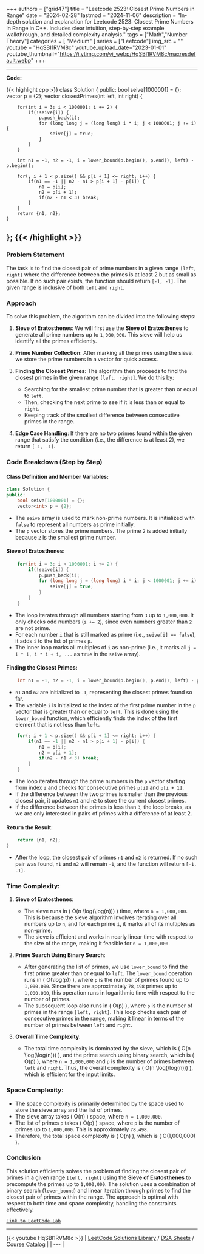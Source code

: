 
+++
authors = ["grid47"]
title = "Leetcode 2523: Closest Prime Numbers in Range"
date = "2024-02-28"
lastmod = "2024-11-06"
description = "In-depth solution and explanation for Leetcode 2523: Closest Prime Numbers in Range in C++. Includes clear intuition, step-by-step example walkthrough, and detailed complexity analysis."
tags = ["Math","Number Theory"]
categories = [
    "Medium"
]
series = ["Leetcode"]
img_src = ""
youtube = "HqSBI1RVM8c"
youtube_upload_date="2023-01-01"
youtube_thumbnail="https://i.ytimg.com/vi_webp/HqSBI1RVM8c/maxresdefault.webp"
+++



---
**Code:**

{{< highlight cpp >}}
class Solution {
public:
    bool seive[1000001] = {};
    vector<int> p = {2};
    vector<int> closestPrimes(int left, int right) {
        
        for(int i = 3; i < 1000001; i += 2) {
            if(!seive[i]) {
                p.push_back(i);
                for (long long j = (long long) i * i; j < 1000001; j += i) {
                    seive[j] = true;
                }
            }
        }
        
        int n1 = -1, n2 = -1, i = lower_bound(p.begin(), p.end(), left) - p.begin();
        
        for(; i + 1 < p.size() && p[i + 1] <= right; i++) {
            if(n1 == -1 || n2 - n1 > p[i + 1] - p[i]) {
                n1 = p[i];
                n2 = p[i + 1];
                if(n2 - n1 < 3) break;
            }
        }
        return {n1, n2};
    }
};
{{< /highlight >}}
---

### Problem Statement

The task is to find the closest pair of prime numbers in a given range `[left, right]` where the difference between the primes is at least 2 but as small as possible. If no such pair exists, the function should return `[-1, -1]`. The given range is inclusive of both `left` and `right`.

### Approach

To solve this problem, the algorithm can be divided into the following steps:

1. **Sieve of Eratosthenes**:
   We will first use the **Sieve of Eratosthenes** to generate all prime numbers up to `1,000,000`. This sieve will help us identify all the primes efficiently.

2. **Prime Number Collection**:
   After marking all the primes using the sieve, we store the prime numbers in a vector for quick access.

3. **Finding the Closest Primes**:
   The algorithm then proceeds to find the closest primes in the given range `[left, right]`. We do this by:
   - Searching for the smallest prime number that is greater than or equal to `left`.
   - Then, checking the next prime to see if it is less than or equal to `right`.
   - Keeping track of the smallest difference between consecutive primes in the range.

4. **Edge Case Handling**:
   If there are no two primes found within the given range that satisfy the condition (i.e., the difference is at least 2), we return `[-1, -1]`.

### Code Breakdown (Step by Step)

#### Class Definition and Member Variables:

```cpp
class Solution {
public:
    bool seive[1000001] = {};
    vector<int> p = {2};
```

- The `seive` array is used to mark non-prime numbers. It is initialized with `false` to represent all numbers as prime initially.
- The `p` vector stores the prime numbers. The prime `2` is added initially because `2` is the smallest prime number.

#### Sieve of Eratosthenes:

```cpp
    for(int i = 3; i < 1000001; i += 2) {
        if(!seive[i]) {
            p.push_back(i);
            for (long long j = (long long) i * i; j < 1000001; j += i) {
                seive[j] = true;
            }
        }
    }
```

- The loop iterates through all numbers starting from `3` up to `1,000,000`. It only checks odd numbers (`i += 2`), since even numbers greater than `2` are not prime.
- For each number `i` that is still marked as prime (i.e., `seive[i] == false`), it adds `i` to the list of primes `p`.
- The inner loop marks all multiples of `i` as non-prime (i.e., it marks all `j = i * i, i * i + i, ...` as `true` in the `seive` array).

#### Finding the Closest Primes:

```cpp
    int n1 = -1, n2 = -1, i = lower_bound(p.begin(), p.end(), left) - p.begin();
```

- `n1` and `n2` are initialized to `-1`, representing the closest primes found so far.
- The variable `i` is initialized to the index of the first prime number in the `p` vector that is greater than or equal to `left`. This is done using the `lower_bound` function, which efficiently finds the index of the first element that is not less than `left`.

```cpp
    for(; i + 1 < p.size() && p[i + 1] <= right; i++) {
        if(n1 == -1 || n2 - n1 > p[i + 1] - p[i]) {
            n1 = p[i];
            n2 = p[i + 1];
            if(n2 - n1 < 3) break;
        }
    }
```

- The loop iterates through the prime numbers in the `p` vector starting from index `i` and checks for consecutive primes `p[i]` and `p[i + 1]`.
- If the difference between the two primes is smaller than the previous closest pair, it updates `n1` and `n2` to store the current closest primes.
- If the difference between the primes is less than `3`, the loop breaks, as we are only interested in pairs of primes with a difference of at least 2.

#### Return the Result:

```cpp
    return {n1, n2};
}
```

- After the loop, the closest pair of primes `n1` and `n2` is returned. If no such pair was found, `n1` and `n2` will remain `-1`, and the function will return `[-1, -1]`.

### Time Complexity:

1. **Sieve of Eratosthenes**:
   - The sieve runs in \( O(n \log(\log(n))) \) time, where `n = 1,000,000`. This is because the sieve algorithm involves iterating over all numbers up to `n`, and for each prime `i`, it marks all of its multiples as non-prime.
   - The sieve is efficient and works in nearly linear time with respect to the size of the range, making it feasible for `n = 1,000,000`.

2. **Prime Search Using Binary Search**:
   - After generating the list of primes, we use `lower_bound` to find the first prime greater than or equal to `left`. The `lower_bound` operation runs in \( O(\log(p)) \), where `p` is the number of primes found up to `1,000,000`. Since there are approximately `78,498` primes up to `1,000,000`, this operation runs in logarithmic time with respect to the number of primes.
   - The subsequent loop also runs in \( O(p) \), where `p` is the number of primes in the range `[left, right]`. This loop checks each pair of consecutive primes in the range, making it linear in terms of the number of primes between `left` and `right`.

3. **Overall Time Complexity**:
   - The total time complexity is dominated by the sieve, which is \( O(n \log(\log(n))) \), and the prime search using binary search, which is \( O(p) \), where `n = 1,000,000` and `p` is the number of primes between `left` and `right`. Thus, the overall complexity is \( O(n \log(\log(n))) \), which is efficient for the input limits.

### Space Complexity:

- The space complexity is primarily determined by the space used to store the sieve array and the list of primes.
- The sieve array takes \( O(n) \) space, where `n = 1,000,000`.
- The list of primes `p` takes \( O(p) \) space, where `p` is the number of primes up to `1,000,000`. This is approximately `78,498`.
- Therefore, the total space complexity is \( O(n) \), which is \( O(1,000,000) \).

### Conclusion

This solution efficiently solves the problem of finding the closest pair of primes in a given range `[left, right]` using the **Sieve of Eratosthenes** to precompute the primes up to `1,000,000`. The solution uses a combination of binary search (`lower_bound`) and linear iteration through primes to find the closest pair of primes within the range. The approach is optimal with respect to both time and space complexity, handling the constraints effectively.

[`Link to LeetCode Lab`](https://leetcode.com/problems/closest-prime-numbers-in-range/description/)

---
{{< youtube HqSBI1RVM8c >}}
| [LeetCode Solutions Library](https://grid47.xyz/leetcode/) / [DSA Sheets](https://grid47.xyz/sheets/) / [Course Catalog](https://grid47.xyz/courses/) |
| --- |
